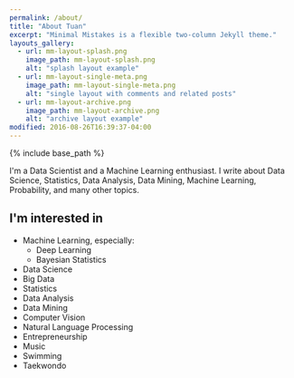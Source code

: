 ```yaml
---
permalink: /about/
title: "About Tuan"
excerpt: "Minimal Mistakes is a flexible two-column Jekyll theme."
layouts_gallery:
  - url: mm-layout-splash.png
    image_path: mm-layout-splash.png
    alt: "splash layout example"
  - url: mm-layout-single-meta.png
    image_path: mm-layout-single-meta.png
    alt: "single layout with comments and related posts"
  - url: mm-layout-archive.png
    image_path: mm-layout-archive.png
    alt: "archive layout example"
modified: 2016-08-26T16:39:37-04:00
---
```


{% include base_path %}

I'm a Data Scientist and a Machine Learning enthusiast. I write about Data Science, Statistics, Data Analysis, Data Mining, Machine Learning, Probability, and many other topics.

## I'm interested in

* Machine Learning, especially:
  * Deep Learning
  * Bayesian Statistics
* Data Science
* Big Data
* Statistics
* Data Analysis
* Data Mining
* Computer Vision
* Natural Language Processing
* Entrepreneurship
* Music
* Swimming
* Taekwondo

